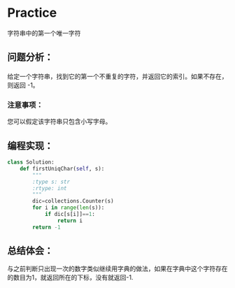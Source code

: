 # Practice
字符串中的第一个唯一字符
## 问题分析：
#### 
给定一个字符串，找到它的第一个不重复的字符，并返回它的索引。如果不存在，则返回 -1。
### 注意事项：
您可以假定该字符串只包含小写字母。
## 编程实现：
```Python
class Solution:
    def firstUniqChar(self, s):
        """
        :type s: str
        :rtype: int
        """
        dic=collections.Counter(s)
        for i in range(len(s)):
            if dic[s[i]]==1:
                return i
        return -1
```
## 总结体会：
与之前判断只出现一次的数字类似继续用字典的做法，如果在字典中这个字符存在的数目为1，就返回所在的下标，没有就返回-1.